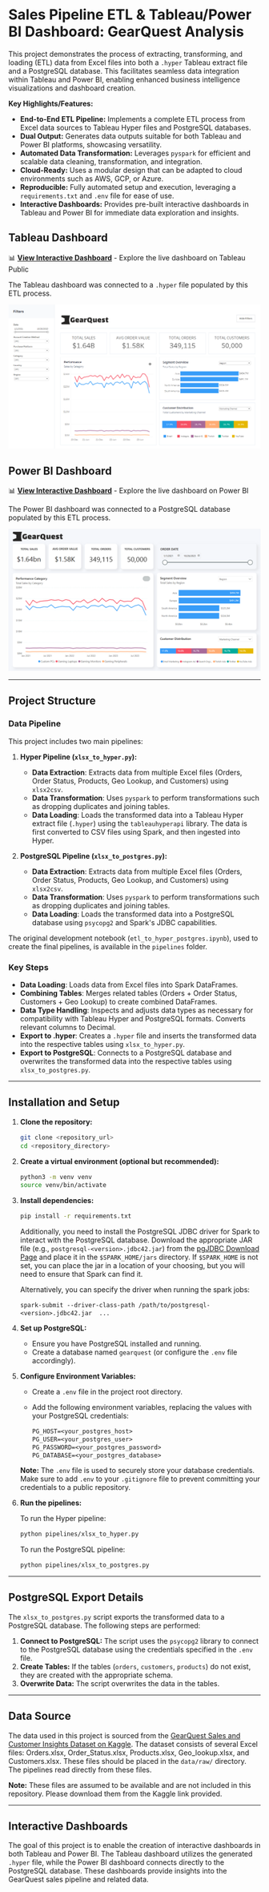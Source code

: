 # Sales Pipeline ETL & Tableau/Power BI Dashboard: GearQuest Analysis

This project demonstrates the process of extracting, transforming, and loading (ETL) data from Excel files into both a `.hyper` Tableau extract file and a PostgreSQL database. This facilitates seamless data integration within Tableau and Power BI, enabling enhanced business intelligence visualizations and dashboard creation.

**Key Highlights/Features:**

*   **End-to-End ETL Pipeline:** Implements a complete ETL process from Excel data sources to Tableau Hyper files and PostgreSQL databases.
*   **Dual Output:** Generates data outputs suitable for both Tableau and Power BI platforms, showcasing versatility.
*   **Automated Data Transformation:** Leverages `pyspark` for efficient and scalable data cleaning, transformation, and integration.
*   **Cloud-Ready:** Uses a modular design that can be adapted to cloud environments such as AWS, GCP, or Azure.
*   **Reproducible:** Fully automated setup and execution, leveraging a `requirements.txt` and `.env` file for ease of use.
*   **Interactive Dashboards:** Provides pre-built interactive dashboards in Tableau and Power BI for immediate data exploration and insights.


## Tableau Dashboard

📊 **[View Interactive Dashboard](https://public.tableau.com/views/gearquest/Dashboard?:language=en-US&:sid=&:redirect=auth&:display_count=n&:origin=viz_share_link)** - Explore the live dashboard on Tableau Public

The Tableau dashboard was connected to a `.hyper` file populated by this ETL process.

![GearQuest Sales Dashboard](dashboard_2_tableau.png)

## Power BI Dashboard

📊 **[View Interactive Dashboard](https://app.powerbi.com/view?r=eyJrIjoiNmYyZjMyNWMtYmE1OS00MjRlLWIxMzAtZjJlMmU4ZWQ4NmFhIiwidCI6IjVkNGNmODgzLTJlMzQtNGZlNi04ZDExLWE0ZWE5NTk0ZTQ0YyIsImMiOjF9)** - Explore the live dashboard on Power BI

The Power BI dashboard was connected to a PostgreSQL database populated by this ETL process.

![GearQuest Sales Dashboard](dashboard_1_power_bi.png)

---

## Project Structure

### **Data Pipeline**

This project includes two main pipelines:

1.  **Hyper Pipeline (`xlsx_to_hyper.py`):**
    *   **Data Extraction**: Extracts data from multiple Excel files (Orders, Order Status, Products, Geo Lookup, and Customers) using `xlsx2csv`.
    *   **Data Transformation**: Uses `pyspark` to perform transformations such as dropping duplicates and joining tables.
    *   **Data Loading**: Loads the transformed data into a Tableau Hyper extract file (`.hyper`) using the `tableauhyperapi` library. The data is first converted to CSV files using Spark, and then ingested into Hyper.

2.  **PostgreSQL Pipeline (`xlsx_to_postgres.py`):**
    *   **Data Extraction**: Extracts data from multiple Excel files (Orders, Order Status, Products, Geo Lookup, and Customers) using `xlsx2csv`.
    *   **Data Transformation**: Uses `pyspark` to perform transformations such as dropping duplicates and joining tables.
    *   **Data Loading**: Loads the transformed data into a PostgreSQL database using `psycopg2` and Spark's JDBC capabilities.

The original development notebook (`etl_to_hyper_postgres.ipynb`), used to create the final pipelines, is available in the `pipelines` folder.

### **Key Steps**

-   **Data Loading**: Loads data from Excel files into Spark DataFrames.
-   **Combining Tables**: Merges related tables (Orders + Order Status, Customers + Geo Lookup) to create combined DataFrames.
-   **Data Type Handling**: Inspects and adjusts data types as necessary for compatibility with Tableau Hyper and PostgreSQL formats. Converts relevant columns to Decimal.
-   **Export to .hyper**: Creates a `.hyper` file and inserts the transformed data into the respective tables using `xlsx_to_hyper.py`.
-   **Export to PostgreSQL**: Connects to a PostgreSQL database and overwrites the transformed data into the respective tables using `xlsx_to_postgres.py`.

---

## Installation and Setup

1.  **Clone the repository:**

    ```bash
    git clone <repository_url>
    cd <repository_directory>
    ```

2.  **Create a virtual environment (optional but recommended):**

    ```bash
    python3 -m venv venv
    source venv/bin/activate
    ```

3.  **Install dependencies:**

    ```bash
    pip install -r requirements.txt
    ```

    Additionally, you need to install the PostgreSQL JDBC driver for Spark to interact with the PostgreSQL database. Download the appropriate JAR file (e.g., `postgresql-<version>.jdbc42.jar`) from the [pgJDBC Download Page](https://mvnrepository.com/artifact/org.postgresql/postgresql) and place it in the `$SPARK_HOME/jars` directory.  If `$SPARK_HOME` is not set, you can place the jar in a location of your choosing, but you will need to ensure that Spark can find it.

    Alternatively, you can specify the driver when running the spark jobs:
    ```
    spark-submit --driver-class-path /path/to/postgresql-<version>.jdbc42.jar  ...
    ```

4.  **Set up PostgreSQL:**

    -   Ensure you have PostgreSQL installed and running.
    -   Create a database named `gearquest` (or configure the `.env` file accordingly).

5.  **Configure Environment Variables:**

    -   Create a `.env` file in the project root directory.
    -   Add the following environment variables, replacing the values with your PostgreSQL credentials:

        ```
        PG_HOST=<your_postgres_host>
        PG_USER=<your_postgres_user>
        PG_PASSWORD=<your_postgres_password>
        PG_DATABASE=<your_postgres_database>
        ```

    **Note:** The `.env` file is used to securely store your database credentials. Make sure to add `.env` to your `.gitignore` file to prevent committing your credentials to a public repository.

6.  **Run the pipelines:**

    To run the Hyper pipeline:

    ```bash
    python pipelines/xlsx_to_hyper.py
    ```

    To run the PostgreSQL pipeline:

    ```bash
    python pipelines/xlsx_to_postgres.py
    ```

---

## PostgreSQL Export Details

The `xlsx_to_postgres.py` script exports the transformed data to a PostgreSQL database. The following steps are performed:

1.  **Connect to PostgreSQL:** The script uses the `psycopg2` library to connect to the PostgreSQL database using the credentials specified in the `.env` file.
2.  **Create Tables:** If the tables (`orders`, `customers`, `products`) do not exist, they are created with the appropriate schema.
3.  **Overwrite Data:** The script overwrites the data in the tables.

---

## Data Source

The data used in this project is sourced from the [GearQuest Sales and Customer Insights Dataset on Kaggle](https://www.kaggle.com/datasets/dipunmohapatra/gearquest-sales-and-customer-insights-dataset). The dataset consists of several Excel files: Orders.xlsx, Order\_Status.xlsx, Products.xlsx, Geo\_lookup.xlsx, and Customers.xlsx. These files should be placed in the `data/raw/` directory. The pipelines read directly from these files.

**Note:** These files are assumed to be available and are not included in this repository. Please download them from the Kaggle link provided.

---

## Interactive Dashboards

The goal of this project is to enable the creation of interactive dashboards in both Tableau and Power BI. The Tableau dashboard utilizes the generated `.hyper` file, while the Power BI dashboard connects directly to the PostgreSQL database. These dashboards provide insights into the GearQuest sales pipeline and related data.